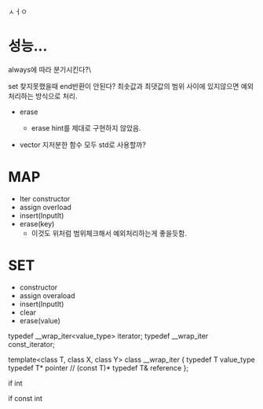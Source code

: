 ㅅㅓㅇ

# 성능...

always에 따라 분기시킨다?\

set 찾지못했을때 end반환이 안된다?
최솟값과 최댓값의 범위 사이에 있지않으면 예외처리하는 방식으로 처리.

- erase
  - erase hint를 제대로 구현하지 않았음.

- vector 지저분한 함수 모두 std로 사용할까?

# MAP

- Iter constructor
- assign overload
- insert(InputIt)
- erase(key)
  - 이것도 위처럼 범위체크해서 예외처리하는게 좋을듯함.

# SET

- constructor
- assign overaload
- insert(InputIt)
- clear
- erase(value)




typedef __wrap_iter<value_type>  iterator;
typedef __wrap_iter<const value_type>  const_iterator;

template<class T, class X, class Y>
class __wrap_iter
{
	typedef T		value_type
	typedef T*		pointer  // (const T)*
	typedef T&		reference
};

if int

if const int